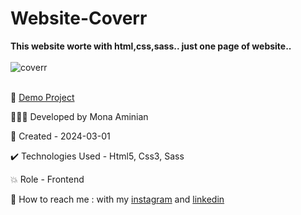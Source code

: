 # Website-Coverr
 **This website worte with html,css,sass.. just one page of website..**
 <br></br>
 ![coverr](https://github.com/Moniia/Website-Coverr/assets/155805252/81ee2624-788c-462d-bd94-179be249126a)
 <br></br>

 

🔗 [Demo Project](https://moniia.github.io/Website-Coverr/)

👩🏻‍💻 Developed by Mona Aminian

📆 Created - 2024-03-01

✔️ Technologies Used - Html5, Css3, Sass

💥 Role - Frontend

📲 How to reach me : with my [instagram](https://www.instagram.com/mona.aminian.web) and [linkedin](https://www.linkedin.com/in/mona-aminian-119427169)
